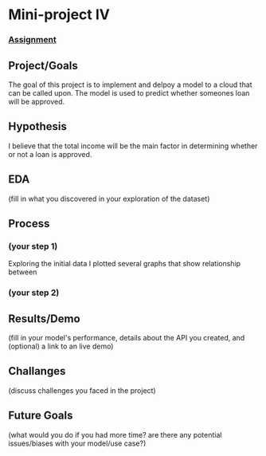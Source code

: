 # Mini-project IV

### [Assignment](assignment.md)

## Project/Goals
The goal of this project is to implement and delpoy a model to a cloud that can be called upon.  The model is used to predict whether someones loan will be approved.

## Hypothesis
I believe that the total income will be the main factor in determining whether or not a loan is approved.

## EDA 
(fill in what you discovered in your exploration of the dataset)


## Process
### (your step 1)
Exploring the initial data I plotted several graphs that show relationship between 
### (your step 2)

## Results/Demo
(fill in your model's performance, details about the API you created, and (optional) a link to an live demo)

## Challanges 
(discuss challenges you faced in the project)

## Future Goals
(what would you do if you had more time? are there any potential issues/biases with your model/use case?)
